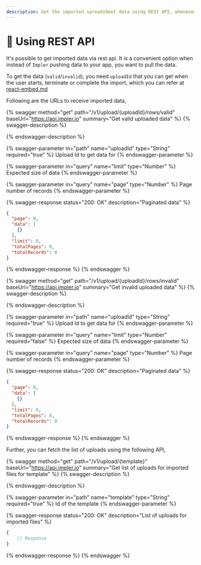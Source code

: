 ```yaml
---
description: Get the imported spreadsheet data using REST API, whenever you want!
---
```


# 🥂 Using REST API

It's possible to get imported data via rest api. It is a convenient option when instead of `Impler` pushing data to your app, you want to pull the data.

To get the data (`valid`/`invalid`), you need `uploadId` that you can get when the user starts, terminate or complete the import, which you can refer at [react-embed.md](../widget/react-embed.md "mention")

Following are the URLs to receive imported data,

{% swagger method="get" path="/v1/upload/{uploadId}/rows/valid" baseUrl="https://api.impler.io" summary="Get valid uploaded data" %}
{% swagger-description %}

{% endswagger-description %}

{% swagger-parameter in="path" name="uploadId" type="String" required="true" %}
Upload Id to get data for
{% endswagger-parameter %}

{% swagger-parameter in="query" name="limit" type="Number" %}
Expected size of data
{% endswagger-parameter %}

{% swagger-parameter in="query" name="page" type="Number" %}
Page number of records
{% endswagger-parameter %}

{% swagger-response status="200: OK" description="Paginated data" %}
```json
{
  "page": 0,
  "data": [
    {}
  ],
  "limit": 0,
  "totalPages": 0,
  "totalRecords": 0
}
```
{% endswagger-response %}
{% endswagger %}

{% swagger method="get" path="/v1/upload/{uploadId}/rows/invalid" baseUrl="https://api.impler.io" summary="Get invalid uploaded data" %}
{% swagger-description %}

{% endswagger-description %}

{% swagger-parameter in="path" name="uploadId" type="String" required="true" %}
Upload Id to get data for
{% endswagger-parameter %}

{% swagger-parameter in="query" name="limit" type="Number" required="false" %}
Expected size of data
{% endswagger-parameter %}

{% swagger-parameter in="query" name="page" type="Number" %}
Page number of records
{% endswagger-parameter %}

{% swagger-response status="200: OK" description="Paginated data" %}
```json
{
  "page": 0,
  "data": [
    {}
  ],
  "limit": 0,
  "totalPages": 0,
  "totalRecords": 0
}
```
{% endswagger-response %}
{% endswagger %}

Further, you can fetch the list of uploads using the following API,

{% swagger method="get" path="/v1/upload/{template}" baseUrl="https://api.impler.io" summary="Get list of uploads for imported files for template" %}
{% swagger-description %}

{% endswagger-description %}

{% swagger-parameter in="path" name="template" type="String" required="true" %}
Id of the template
{% endswagger-parameter %}

{% swagger-response status="200: OK" description="List of uploads for imported files" %}
```javascript
{
    // Response
}
```
{% endswagger-response %}
{% endswagger %}
